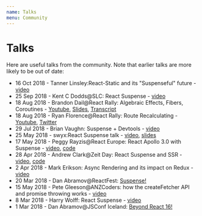 ```yaml
---
name: Talks
menu: Community
---
```


# Talks

Here are useful talks from the community. Note that earlier talks are more likely to be out of date:

- 16 Oct 2018 - Tanner Linsley:React-Static and its "Suspenseful" future - [video](https://www.youtube.com/watch?v=oj1I7_ukgYI&feature=youtu.be)
- 25 Sep 2018 - Kent C Dodds@SLC: React Suspense - [video](https://www.youtube.com/watch?v=7LmrS2sdMlo&feature=youtu.be&a=)
- 18 Aug 2018 - Brandon Dail@React Rally: Algebraic Effects, Fibers, Coroutines - [Youtube](https://www.youtube.com/watch?v=7GcrT0SBSnI), [Slides](http://fibers-effects-react-rally.surge.sh/#/), [Transcript](http://fibers-effects-react-rally.surge.sh/#/?presenter)
- 18 Aug 2018 - Ryan Florence@React Rally: Route Recalculating - [Youtube](https://www.youtube.com/watch?v=X-kA8B2QzjY), [Twitter](https://twitter.com/ryanflorence/status/1031597914584363008)
- 29 Jul 2018 - Brian Vaughn: Suspense + Devtools - [video](https://www.youtube.com/watch?v=5RzOiibu8sg)
- 25 May 2018 - swyx:React Suspense talk - [video](https://www.youtube.com/watch?v=DzpLKwjmFw8), [slides](https://slides.com/swyx/react-suspense)
- 17 May 2018 - Peggy Rayzis@React Europe: React Apollo 3.0 with Suspense - [video](https://www.youtube.com/watch?v=fCXYA3lZTbo), [code](https://github.com/peggyrayzis/react-europe-apollo)
- 28 Apr 2018 - Andrew Clark@Zeit Day: React Suspense and SSR - [video](https://www.youtube.com/watch?v=z-6JC0_cOns), [code](https://github.com/acdlite/suspense-ssr-demo)
- 2 Apr 2018 - Mark Erikson: Async Rendering and its impact on Redux - [video](https://youtu.be/nOoWpdSvChc?t=13m49s)
- 20 Mar 2018 - Dan Abramov@ReactFest: [Suspense!](https://www.youtube.com/watch?v=6g3g0Q_XVb4)
- 15 May 2018 - Pete Gleeson@ANZCoders: how the createFetcher API and promise throwing works - [video](https://www.youtube.com/watch?v=DsTsZ6cgPtw&feature=youtu.be&a)
- 8 Mar 2018 - Harry Wolff: React Suspense - [video](https://www.youtube.com/watch?v=U1CpNtVdxM4)
- 1 Mar 2018 - Dan Abramov@JSConf Iceland: [Beyond React 16!](https://www.youtube.com/watch?v=v6iR3Zk4oDY)
